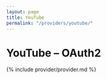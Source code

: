 ```yaml
---
layout: page
title: YouTube
permalink: "/providers/youtube/"
---
```

# YouTube – OAuth2

{% include provider/provider.md %}
